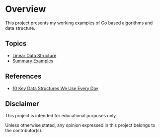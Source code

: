 # Overview

This project presents my working examples of Go based algorithms and data structure.

## Topics

* [Linear Data Structure](./docs/linear.md)
* [Summary Examples](./docs/summary.md)

## References

* [10 Key Data Structures We Use Every Day](https://www.youtube.com/watch?v=ouipSd_5ivQ)


## Disclaimer

This project is intended for educational purposes only.

Unless otherwise stated, any opinion expressed in this project belongs to the contributor(s).